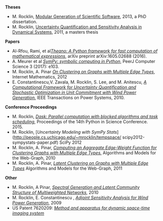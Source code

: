 
**Theses**

-   M. Rocklin, [Modular Generation of Scientific
    Software](http://people.cs.uchicago.edu/~mrocklin/storage/dissertation.pdf),
    2013, a PhD dissertation.
-   M. Rocklin, [Uncertainty Quantification and Sensitivity Analysis in
    Dynamical Systems](http://people.cs.uchicago.edu/~mrocklin/masters.html),
    2011, a masters thesis

**Papers**

-   Al-Rfou, Rami, et al[*Theano: A Python framework for fast computation of mathematical expressions*](https://arxiv.org/pdf/1605.02688.pdf), arXiv preprint arXiv:1605.02688 (2016).
-   A. Meurer et al [*SymPy: symbolic computing in Python*](https://peerj.com/articles/cs-103/), PeerJ Computer Science 3 (2017): e103.
-   M. Rocklin, A. Pinar [*On Clustering on Graphs with Multiple Edge Types*](http://arxiv.org/pdf/1109.1605), Internet Mathematics, 2012
-   E. Constantinescu,V. Zavala, M. Rocklin, S. Lee, and M. Anitescu,
    [*A Computational Framework for Uncertainty Quantification and Stochastic Optimization in Unit Commitment with Wind Power Generation.*](http://www.mcs.anl.gov/uploads/cels/papers/P1681.pdf) IEEE
    Transactions on Power Systems, 2010.

**Conference Proceedings**

-   M. Rocklin, [*Dask: Parallel computation with blocked algorithms and task scheduling*](http://conference.scipy.org/proceedings/scipy2015/pdfs/matthew_rocklin.pdf),
    Proceedings of the 14th Python in Science Conference. 2015.
-   M. Rocklin, [*Uncertainty Modeling with SymPy Stats*](http://people.cs.uchicago.edu/~mrocklin/tempspace/
    scipy2012-sympystats-paper.pdf) SciPy 2012
-   M. Rocklin, A. Pinar, [*Computing an Aggregate Edge-Weight Function for Clustering Graphs with Multiple Edge
    Types.*](http://arxiv.org/pdf/1103.0368) Algorithms and Models for the Web-Graph, 2010
-   M. Rocklin, A. Pinar, [*Latent Clustering on Graphs with Multiple Edge Types*](https://csmr.ca.sandia.gov/~apinar/papers/waw11.pdf) Algorithms and Models for the Web-Graph, 2011

**Other**

-   M. Rocklin, A Pinar, [*Spectral Generation and Latent Community Structure of Multiweighted Networks*](http://people.cs.uchicago.edu/~mrocklin/papers/winPaper.pdf), 2010
-   M. Rocklin, E. Constantinescu , [*Adjoint Sensitivity Analysis for Wind Power Generation*](http://www.mcs.anl.gov/uploads/cels/papers/P1704.pdf), 2009
-   US Patent 7620209: [*Method and apparatus for dynamic space-time imaging system*](http://www.google.com/patents/US20060082590)
